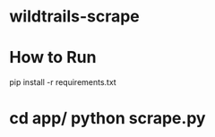 # wildtrails-scrape
How to Run
===============================
pip install -r requirements.txt

cd app/
python scrape.py
================================

